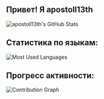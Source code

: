 ## Привет! Я apostoll13th

![apostoll13th's GitHub Stats](https://github-readme-stats.vercel.app/api?username=apostoll13th&show_icons=true&theme=radical)

## Статистика по языкам:
![Most Used Languages](https://github-readme-stats.vercel.app/api/top-langs/?username=apostoll13th&layout=compact&theme=radical)

## Прогресс активности:
![Contribution Graph](https://github-readme-activity-graph.cyclic.app/graph?username=apostoll13th&theme=react-dark)
